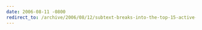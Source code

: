 ```yaml
---
date: 2006-08-11 -0800
redirect_to: /archive/2006/08/12/subtext-breaks-into-the-top-15-active-projects-in-sourceforge.aspx/
---
```

